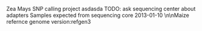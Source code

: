 Zea Mays SNP calling project
asdasda
TODO: ask sequencing center about adapters
Samples expected from sequencing core 2013-01-10
\n\nMaize refernce genome version:refgen3

